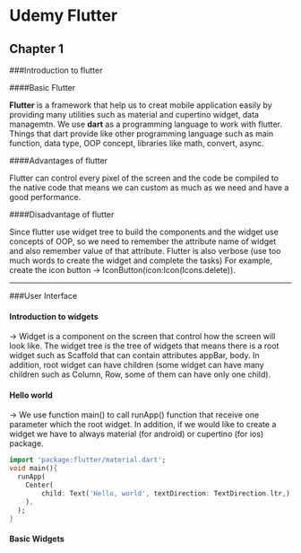 # Udemy Flutter

## Chapter 1

###Introduction to flutter

####Basic Flutter

**Flutter** is a framework that help us to creat mobile application easily by providing many utilities such as material and cupertino widget, data managemtn. We use **dart** as a programming language to work with flutter. Things that dart provide like other programming language such as main function, data type, OOP concept, libraries like math, convert, async.

####Advantages of flutter

Flutter can control every pixel of the screen and the code be compiled to the native code that means we can custom as much as we need and have a good performance.

####Disadvantage of flutter

Since flutter use widget tree to build the components and the widget use concepts of OOP, so we need to remember the attribute name of widget and also remember value of that attribute. Flutter is also verbose (use too much words to create the widget and complete the tasks) For example, create the icon button -> IconButton(icon:Icon(Icons.delete)).

---

###User Interface

#### Introduction to widgets

-> Widget is a component on the screen that control how the screen will look like. The widget tree is the tree of widgets that means there is a root widget such as Scaffold that can contain attributes appBar, body. In addition, root widget can have children (some widget can have many children such as Column, Row, some of them can have only one child).

#### Hello world

-> We use function main() to call runApp() function that receive one parameter which the root widget. In addition, if we would like to create a widget we have to always material (for android) or cupertino (for ios) package.

```dart
import 'package:flutter/material.dart';
void main(){
  runApp(
  	Center(
    	child: Text('Hello, world', textDirection: TextDirection.ltr,),
    ),
  );
}
```

#### Basic Widgets





